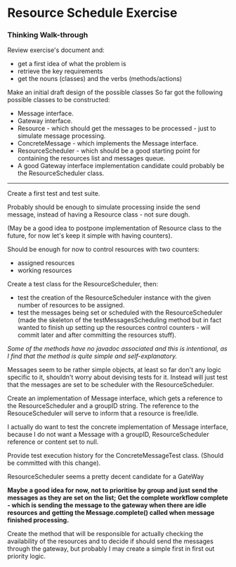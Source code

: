 # Resource Schedule Exercise
### Thinking Walk-through

Review exercise's document and:

* get a first idea of what the problem is
* retrieve the key requirements
* get the nouns (classes) and the verbs (methods/actions)

Make an initial draft design of the possible classes
So far got the following possible classes to be constructed:

* Message interface.
* Gateway interface.
* Resource - which should get the messages to be processed - just to simulate message processing.
* ConcreteMessage - which implements the Message interface.
* ResourceScheduler - which should be a good starting point for containing the resources list and messages queue.
* A good Gateway interface implementation candidate could probably be the ResourceScheduler class.

------------------------------------------------------------
Create a first test and test suite.

Probably should be enough to simulate processing inside the send message, instead of having a Resource class - not sure dough.

(May be a good idea to postpone implementation of Resource class to the future,
for now let's keep it simple with having counters).

Should be enough for now to control resources with two counters:

* assigned resources
* working resources

Create a test class for the ResourceScheduler, then:

* test the creation of the ResourceScheduler instance with the given number of resources to be assigned.
* test the messages being set or scheduled with the ResourceScheduler (made the skeleton of the testMessagesScheduling
method but in fact wanted to finish up setting up the resources control counters - will commit later and after
committing the resources stuff).

_Some of the methods have no javadoc associated and this is intentional, as I find that the method is quite simple and self-explanatory._

Messages seem to be rather simple objects, at least so far don't any logic specific to it, shouldn't worry about
devising tests for it. Instead will just test that the messages are set to be scheduler with the ResourceScheduler.

Create an implementation of Message interface, which gets a reference to the ResourceScheduler and a groupID string.
The reference to the ResouceScheduler will serve to inform that a resource is free/idle.

I actually do want to test the concrete implementation of Message interface, because I do not want a Message
with a groupID, ResourceScheduler reference or content set to null.

Provide test execution history for the ConcreteMessageTest class. (Should be committed with this change).

ResourceScheduler seems a pretty decent candidate for a GateWay

__Maybe a good idea for now, not to prioritise by group and just send the messages as they are set on the list;__
__Get the complete workflow complete - which is sending the message to the gateway when there are idle resources and__
__getting the Message.complete() called when message finished processing.__

Create the method that will be responsible for actually checking the availability of the resources and to decide if
should send the messages through the gateway, but probably I may create a simple first in first out priority logic.
